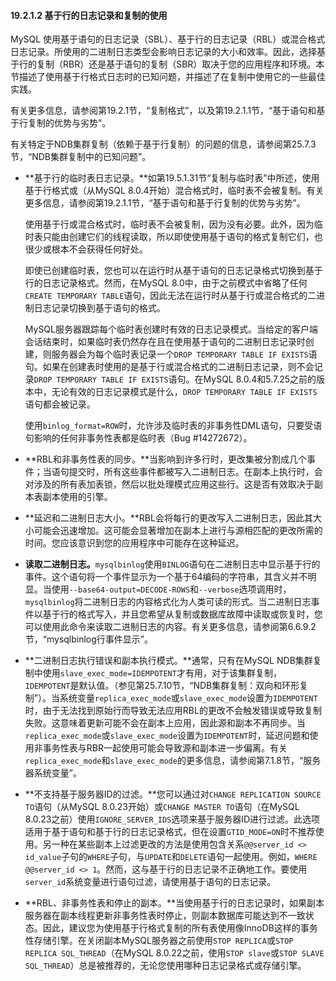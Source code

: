 #### 19.2.1.2 基于行的日志记录和复制的使用

MySQL 使用基于语句的日志记录（SBL）、基于行的日志记录（RBL）或混合格式日志记录。所使用的二进制日志类型会影响日志记录的大小和效率。因此，选择基于行的复制（RBR）还是基于语句的复制（SBR）取决于您的应用程序和环境。本节描述了使用基于行格式日志时的已知问题，并描述了在复制中使用它的一些最佳实践。

有关更多信息，请参阅第19.2.1节，“复制格式”，以及第19.2.1.1节，“基于语句和基于行复制的优势与劣势”。

有关特定于NDB集群复制（依赖于基于行复制）的问题的信息，请参阅第25.7.3节，“NDB集群复制中的已知问题”。

- **基于行的临时表日志记录。**如第19.5.1.31节“复制与临时表”中所述，使用基于行格式或（从MySQL 8.0.4开始）混合格式时，临时表不会被复制。有关更多信息，请参阅第19.2.1.1节，“基于语句和基于行复制的优势与劣势”。

  使用基于行或混合格式时，临时表不会被复制，因为没有必要。此外，因为临时表只能由创建它们的线程读取，所以即使使用基于语句的格式复制它们，也很少或根本不会获得任何好处。

  即使已创建临时表，您也可以在运行时从基于语句的日志记录格式切换到基于行的日志记录格式。然而，在MySQL 8.0中，由于之前模式中省略了任何`CREATE TEMPORARY TABLE`语句，因此无法在运行时从基于行或混合格式的二进制日志记录切换到基于语句的格式。

  MySQL服务器跟踪每个临时表创建时有效的日志记录模式。当给定的客户端会话结束时，如果临时表仍然存在且在使用基于语句的二进制日志记录时创建，则服务器会为每个临时表记录一个`DROP TEMPORARY TABLE IF EXISTS`语句。如果在创建表时使用的是基于行或混合格式的二进制日志记录，则不会记录`DROP TEMPORARY TABLE IF EXISTS`语句。在MySQL 8.0.4和5.7.25之前的版本中，无论有效的日志记录模式是什么，`DROP TEMPORARY TABLE IF EXISTS`语句都会被记录。

  使用`binlog_format=ROW`时，允许涉及临时表的非事务性DML语句，只要受语句影响的任何非事务性表都是临时表（Bug #14272672）。

- **RBL和非事务性表的同步。**当影响到许多行时，更改集被分割成几个事件；当语句提交时，所有这些事件都被写入二进制日志。在副本上执行时，会对涉及的所有表加表锁，然后以批处理模式应用这些行。这是否有效取决于副本表副本使用的引擎。

- **延迟和二进制日志大小。**RBL会将每行的更改写入二进制日志，因此其大小可能会迅速增加。这可能会显著增加在副本上进行与源相匹配的更改所需的时间。您应该意识到您的应用程序中可能存在这种延迟。

- **读取二进制日志。**`mysqlbinlog`使用`BINLOG`语句在二进制日志中显示基于行的事件。这个语句将一个事件显示为一个基于64编码的字符串，其含义并不明显。当使用`--base64-output=DECODE-ROWS`和`--verbose`选项调用时，`mysqlbinlog`将二进制日志的内容格式化为人类可读的形式。当二进制日志事件以基于行的格式写入，并且您希望从复制或数据库故障中读取或恢复时，您可以使用此命令来读取二进制日志的内容。有关更多信息，请参阅第6.6.9.2节，“mysqlbinlog行事件显示”。

- **二进制日志执行错误和副本执行模式。**通常，只有在MySQL NDB集群复制中使用`slave_exec_mode=IDEMPOTENT`才有用，对于该集群复制，`IDEMPOTENT`是默认值。（参见第25.7.10节，“NDB集群复制：双向和环形复制”）。当系统变量`replica_exec_mode`或`slave_exec_mode`设置为`IDEMPOTENT`时，由于无法找到原始行而导致无法应用RBL的更改不会触发错误或导致复制失败。这意味着更新可能不会在副本上应用，因此源和副本不再同步。当`replica_exec_mode`或`slave_exec_mode`设置为`IDEMPOTENT`时，延迟问题和使用非事务性表与RBR一起使用可能会导致源和副本进一步偏离。有关`replica_exec_mode`和`slave_exec_mode`的更多信息，请参阅第7.1.8节，“服务器系统变量”。

- **不支持基于服务器ID的过滤。**您可以通过对`CHANGE REPLICATION SOURCE TO`语句（从MySQL 8.0.23开始）或`CHANGE MASTER TO`语句（在MySQL 8.0.23之前）使用`IGNORE_SERVER_IDS`选项来基于服务器ID进行过滤。此选项适用于基于语句和基于行的日志记录格式，但在设置`GTID_MODE=ON`时不推荐使用。另一种在某些副本上过滤更改的方法是使用包含关系`@@server_id <> id_value`子句的`WHERE`子句，与`UPDATE`和`DELETE`语句一起使用。例如，`WHERE @@server_id <> 1`。然而，这与基于行的日志记录不正确地工作。要使用`server_id`系统变量进行语句过滤，请使用基于语句的日志记录。

- **RBL、非事务性表和停止的副本。**当使用基于行的日志记录时，如果副本服务器在副本线程更新非事务性表时停止，则副本数据库可能达到不一致状态。因此，建议您为使用基于行格式复制的所有表使用像InnoDB这样的事务性存储引擎。在关闭副本MySQL服务器之前使用`STOP REPLICA`或`STOP REPLICA SQL_THREAD`（在MySQL 8.0.22之前，使用`STOP slave`或`STOP SLAVE SQL_THREAD`）总是被推荐的，无论您使用哪种日志记录格式或存储引擎。
